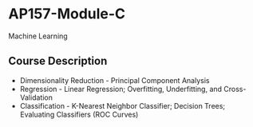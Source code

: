 # AP157-Module-C
Machine Learning

## Course Description
* Dimensionality Reduction - Principal Component Analysis
* Regression - Linear Regression; Overfitting, Underfitting, and Cross-Validation
* Classification - K-Nearest Neighbor Classifier; Decision Trees; Evaluating Classifiers (ROC Curves)
